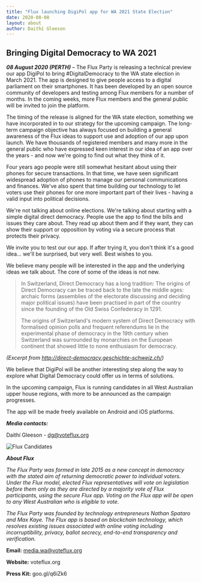 ```yaml
---
title: "Flux launching DigiPol app for WA 2021 State Election"
date: 2020-08-08
layout: about
author: Daithí Gleeson
---
```


## Bringing Digital Democracy to WA 2021

**_08 August 2020 (PERTH)_** – The Flux Party is releasing a technical preview our app DigiPol to bring #DigitalDemocracy to the WA state election in March 2021. The app is designed to give people access to a digital parliament on their smartphones. It has been developed by an open source community of developers and testing among Flux members for a number of months. In the coming weeks, more Flux members and the general public will be invited to join the platform.

The timing of the release is aligned for the WA state election, something we have incorporated in to our strategy for the upcoming campaign. The long-term campaign objective has always focused on building a general awareness of the Flux ideas to support use and adoption of our app upon launch. We have thousands of registered members and many more in the general public who have expressed keen interest in our idea of an app over the years - and now we're going to find out what they think of it.

Four years ago people were still somewhat hesitant about using their phones for secure transactions. In that time, we have seen significant widespread adoption of phones to manage our personal communications and finances. We've also spent that time building our technology to let voters use their phones for one more important part of their lives - having a valid input into political decisions.

We're not talking about online elections. We're talking about starting with a simple digital direct democracy. People use the app to find the bills and issues they care about. They read up about them and if they want, they can show their support or opposition by voting via a secure process that protects their privacy. 

We invite you to test our our app. If after trying it, you don't think it's a good idea... we'll be surprised, but very well. Best wishes to you.

We believe many people will be interested in the app and the underlying ideas we talk about. The core of some of the ideas is not new.

> In Switzerland, Direct Democracy has a long tradition: The origins of Direct Democracy can be traced back to the late the middle ages: archaic forms (assemblies of the electorate discussing and deciding major political issues) have been practised in part of the country since the founding of the Old Swiss Confederacy in 1291.
>
> The origins of Switzerland's modern system of Direct Democracy with formalised opinion polls and frequent referendums lie in the experimental phase of democracy in the 19th century when Switzerland was surrounded by monarchies on the European continent that showed little to none enthusiasm for democracy.

*(Excerpt from <http://direct-democracy.geschichte-schweiz.ch/>)*

We believe that DigiPol will be another interesting step along the way to explore what  Digital Democracy could offer us in terms of solutions.

In the upcoming campaign, Flux is running candidates in all West Australian upper house regions, with more to be announced as the campaign progresses.

The app will be made freely available on Android and iOS platforms.

**_Media contacts:_**

Daithí Gleeson - dg@voteflux.org

![Flux Candidates](/img/wa-candidates.jpg)

**_About Flux_**

_The Flux Party was formed in late 2015 as a new concept in democracy with the stated aim of returning democratic power to individual voters. Under the Flux model, elected Flux representatives will vote on legislation before them only as they are directed by a majority vote of Flux participants, using the secure Flux app. Voting on the Flux app will be open to any West Australian who is eligible to vote._

_The Flux Party was founded by technology entrepreneurs Nathan Spataro and Max Kaye. The Flux app is based on blockchain technology, which resolves existing issues associated with online voting including incorruptibility, privacy, ballot secrecy, end-to-end transparency and verification._

**Email:** media.wa@voteflux.org

**Website:** voteflux.org

**Press Kit:** goo.gl/q6iZk6
